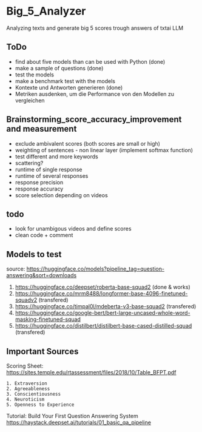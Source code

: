 # Big_5_Analyzer
Analyzing texts and generate big 5 scores trough answers of txtai LLM


## ToDo
- find about five models than can be used with Python (done)
- make a sample of questions (done)
- test the models
- make a benchmark test with the models 
- Kontexte und Antworten generieren (done)
- Metriken ausdenken, um die Performance von den Modellen zu vergleichen

## Brainstorming_score_accuracy_improvement and measurement
- exclude ambivalent scores (both scores are small or high)
- weighting of sentences - non linear layer (implement softmax function)
- test different and more keywords
- scattering?
- runtime of single response
- runtime of several responses
- response precision 
- response accuracy 
- score selection depending on videos

## todo 
- look for unambigous videos and define scores
- clean code + comment 

## Models to test
source: https://huggingface.co/models?pipeline_tag=question-answering&sort=downloads

1. https://huggingface.co/deepset/roberta-base-squad2 (done & works)
2. https://huggingface.co/mrm8488/longformer-base-4096-finetuned-squadv2 (transfered)
3. https://huggingface.co/timpal0l/mdeberta-v3-base-squad2 (transfered)
4. https://huggingface.co/google-bert/bert-large-uncased-whole-word-masking-finetuned-squad
5. https://huggingface.co/distilbert/distilbert-base-cased-distilled-squad (transfered)

## Important Sources


Scoring Sheet: https://sites.temple.edu/rtassessment/files/2018/10/Table_BFPT.pdf

    1. Extraversion
    2. Agreeableness
    3. Conscientiousness
    4. Neuroticism
    5. Openness to Experience

Tutorial: Build Your First Question Answering System 
https://haystack.deepset.ai/tutorials/01_basic_qa_pipeline